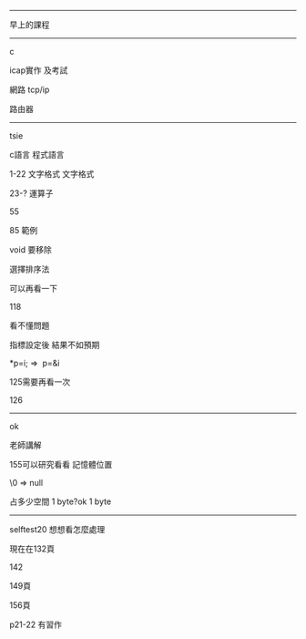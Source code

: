 --------------------------------------------

早上的課程

--------------------------------------------

c

icap實作 及考試

網路 tcp/ip

路由器

--------------------------------------------

tsie

  

c語言 程式語言

1-22 文字格式 文字格式

23-? 運算子

55

85 範例

void 要移除

選擇排序法

可以再看一下

118

看不懂問題

指標設定後 結果不如預期

*p=i; =>  p=&i

  

125需要再看一次

126

--------------------------------------------

ok

老師講解

155可以研究看看 記憶體位置

\0 => null

占多少空間 1 byte?ok 1 byte

--------------------------------------------

selftest20 想想看怎麼處理

  

  

現在在132頁

142

149頁

156頁

  

p21-22 有習作